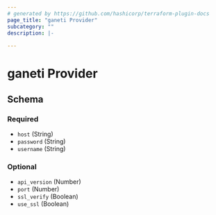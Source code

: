 ```yaml
---
# generated by https://github.com/hashicorp/terraform-plugin-docs
page_title: "ganeti Provider"
subcategory: ""
description: |-
  
---
```


# ganeti Provider





<!-- schema generated by tfplugindocs -->
## Schema

### Required

- `host` (String)
- `password` (String)
- `username` (String)

### Optional

- `api_version` (Number)
- `port` (Number)
- `ssl_verify` (Boolean)
- `use_ssl` (Boolean)
